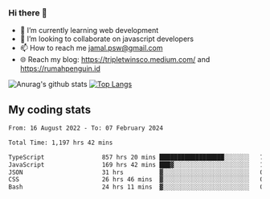 ### Hi there 👋

<!--
**padepokanpenguin/padepokanpenguin** is a ✨ _special_ ✨ repository because its `README.md` (this file) appears on your GitHub profile.
-->

- 🌱 I’m currently learning  web development
- 👯 I’m looking to collaborate on javascript developers
- 📫 How to reach me jamal.psw@gmail.com
- 🌐 Reach my blog:
   https://tripletwinsco.medium.com/ and
   https://rumahpenguin.id

![Anurag's github stats](https://github-readme-stats.vercel.app/api?username=padepokanpenguin&count_private=true&disable_animations=false&show_icons=true&theme=default)
[![Top Langs](https://github-readme-stats.vercel.app/api/top-langs/?username=padepokanpenguin&theme=default&layout=compact)](https://github.com/padepokanpenguin)

## My coding stats

<!--START_SECTION:waka-->

```txt
From: 16 August 2022 - To: 07 February 2024

Total Time: 1,197 hrs 42 mins

TypeScript                857 hrs 20 mins ██████████████████░░░░░░░   71.58 %
JavaScript                169 hrs 42 mins ███▓░░░░░░░░░░░░░░░░░░░░░   14.17 %
JSON                      31 hrs          ▓░░░░░░░░░░░░░░░░░░░░░░░░   02.59 %
CSS                       26 hrs 46 mins  ▓░░░░░░░░░░░░░░░░░░░░░░░░   02.24 %
Bash                      24 hrs 11 mins  ▓░░░░░░░░░░░░░░░░░░░░░░░░   02.02 %
```

<!--END_SECTION:waka-->


